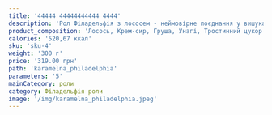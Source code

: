 ```yaml
---
title: '44444 44444444444 4444'
description: 'Рол Філадельфія з лососем - неймовірне поєднання у вишуканій форм Наш Фірмовий Рол, з карамелізованим тростинним цукром'
product_composition: 'Лосось, Крем-сир, Груша, Унагі, Тростинний цукор'
calories: '520,67 ккал'
sku: 'sku-4'
weight: '300 г'
price: '319.00 грн'
path: 'karamelna_philadelphia'
parameters: '5'
mainCategory: роли
category: Філадельфія роли
image: '/img/karamelna_philadelphia.jpeg'
---
```


